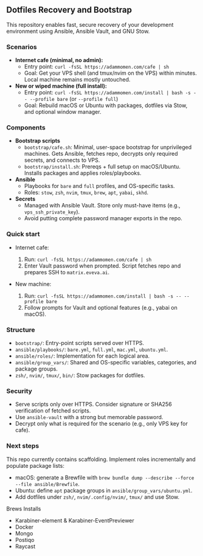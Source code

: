 ## Dotfiles Recovery and Bootstrap

This repository enables fast, secure recovery of your development environment using Ansible, Ansible Vault, and GNU Stow.

### Scenarios

- **Internet cafe (minimal, no admin):**
  - Entry point: `curl -fsSL https://adammomen.com/cafe | sh`
  - Goal: Get your VPS shell (and tmux/nvim on the VPS) within minutes. Local machine remains mostly untouched.
- **New or wiped machine (full install):**
  - Entry point: `curl -fsSL https://adammomen.com/install | bash -s -- --profile bare` (or `--profile full`)
  - Goal: Rebuild macOS or Ubuntu with packages, dotfiles via Stow, and optional window manager.

### Components

- **Bootstrap scripts**
  - `bootstrap/cafe.sh`: Minimal, user-space bootstrap for unprivileged machines. Gets Ansible, fetches repo, decrypts only required secrets, and connects to VPS.
  - `bootstrap/install.sh`: Prereqs + full setup on macOS/Ubuntu. Installs packages and applies roles/playbooks.
- **Ansible**
  - Playbooks for `bare` and `full` profiles, and OS-specific tasks.
  - Roles: `stow`, `zsh`, `nvim`, `tmux`, `brew`, `apt`, `yabai`, `skhd`.
- **Secrets**
  - Managed with Ansible Vault. Store only must-have items (e.g., `vps_ssh_private_key`).
  - Avoid putting complete password manager exports in the repo.

### Quick start

- Internet cafe:
  1) Run: `curl -fsSL https://adammomen.com/cafe | sh`
  2) Enter Vault password when prompted. Script fetches repo and prepares SSH to `matrix.eveva.ai`.

- New machine:
  1) Run: `curl -fsSL https://adammomen.com/install | bash -s -- --profile bare`
  2) Follow prompts for Vault and optional features (e.g., yabai on macOS).

### Structure

- `bootstrap/`: Entry-point scripts served over HTTPS.
- `ansible/playbooks/`: `bare.yml`, `full.yml`, `mac.yml`, `ubuntu.yml`.
- `ansible/roles/`: Implementation for each logical area.
- `ansible/group_vars/`: Shared and OS-specific variables, categories, and package groups.
- `zsh/`, `nvim/`, `tmux/`, `bin/`: Stow packages for dotfiles.

### Security

- Serve scripts only over HTTPS. Consider signature or SHA256 verification of fetched scripts.
- Use `ansible-vault` with a strong but memorable password.
- Decrypt only what is required for the scenario (e.g., only VPS key for cafe).

### Next steps

This repo currently contains scaffolding. Implement roles incrementally and populate package lists:

- macOS: generate a Brewfile with `brew bundle dump --describe --force --file ansible/Brewfile`.
- Ubuntu: define `apt` package groups in `ansible/group_vars/ubuntu.yml`.
- Add dotfiles under `zsh/`, `nvim/.config/nvim/`, `tmux/` and use Stow.


Brews Installs
- Karabiner-element & Karabiner-EventPreviewer
- Docker 
- Mongo
- Postiqo
- Raycast


